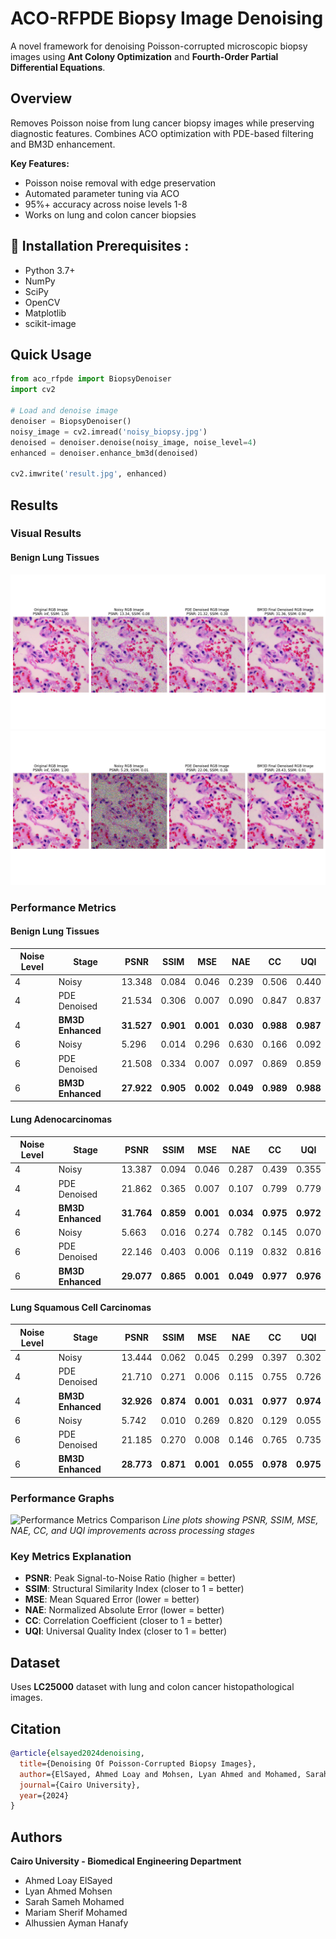 # ACO-RFPDE Biopsy Image Denoising

A novel framework for denoising Poisson-corrupted microscopic biopsy images using **Ant Colony Optimization** and **Fourth-Order Partial Differential Equations**.

## Overview

Removes Poisson noise from lung cancer biopsy images while preserving diagnostic features. Combines ACO optimization with PDE-based filtering and BM3D enhancement.

**Key Features:**
- Poisson noise removal with edge preservation
- Automated parameter tuning via ACO
- 95%+ accuracy across noise levels 1-8
- Works on lung and colon cancer biopsies

## 🚀 Installation Prerequisites :
- Python 3.7+
- NumPy
- SciPy
- OpenCV
- Matplotlib
- scikit-image
## Quick Usage

```python
from aco_rfpde import BiopsyDenoiser
import cv2

# Load and denoise image
denoiser = BiopsyDenoiser()
noisy_image = cv2.imread('noisy_biopsy.jpg')
denoised = denoiser.denoise(noisy_image, noise_level=4)
enhanced = denoiser.enhance_bm3d(denoised)

cv2.imwrite('result.jpg', enhanced)
```

## Results

### Visual Results

#### Benign Lung Tissues
![Benign Lung ](Result/Figure_1.png)
![Benign Lung ](Result/Figure_2.png)





### Performance Metrics

#### Benign Lung Tissues
| Noise Level | Stage | PSNR | SSIM | MSE | NAE | CC | UQI |
|-------------|-------|------|------|-----|-----|----|----|
| 4 | Noisy | 13.348 | 0.084 | 0.046 | 0.239 | 0.506 | 0.440 |
| 4 | PDE Denoised | 21.534 | 0.306 | 0.007 | 0.090 | 0.847 | 0.837 |
| 4 | **BM3D Enhanced** | **31.527** | **0.901** | **0.001** | **0.030** | **0.988** | **0.987** |
| 6 | Noisy | 5.296 | 0.014 | 0.296 | 0.630 | 0.166 | 0.092 |
| 6 | PDE Denoised | 21.508 | 0.334 | 0.007 | 0.097 | 0.869 | 0.859 |
| 6 | **BM3D Enhanced** | **27.922** | **0.905** | **0.002** | **0.049** | **0.989** | **0.988** |

#### Lung Adenocarcinomas
| Noise Level | Stage | PSNR | SSIM | MSE | NAE | CC | UQI |
|-------------|-------|------|------|-----|-----|----|----|
| 4 | Noisy | 13.387 | 0.094 | 0.046 | 0.287 | 0.439 | 0.355 |
| 4 | PDE Denoised | 21.862 | 0.365 | 0.007 | 0.107 | 0.799 | 0.779 |
| 4 | **BM3D Enhanced** | **31.764** | **0.859** | **0.001** | **0.034** | **0.975** | **0.972** |
| 6 | Noisy | 5.663 | 0.016 | 0.274 | 0.782 | 0.145 | 0.070 |
| 6 | PDE Denoised | 22.146 | 0.403 | 0.006 | 0.119 | 0.832 | 0.816 |
| 6 | **BM3D Enhanced** | **29.077** | **0.865** | **0.001** | **0.049** | **0.977** | **0.976** |

#### Lung Squamous Cell Carcinomas
| Noise Level | Stage | PSNR | SSIM | MSE | NAE | CC | UQI |
|-------------|-------|------|------|-----|-----|----|----|
| 4 | Noisy | 13.444 | 0.062 | 0.045 | 0.299 | 0.397 | 0.302 |
| 4 | PDE Denoised | 21.710 | 0.271 | 0.006 | 0.115 | 0.755 | 0.726 |
| 4 | **BM3D Enhanced** | **32.926** | **0.874** | **0.001** | **0.031** | **0.977** | **0.974** |
| 6 | Noisy | 5.742 | 0.010 | 0.269 | 0.820 | 0.129 | 0.055 |
| 6 | PDE Denoised | 21.185 | 0.270 | 0.008 | 0.146 | 0.765 | 0.735 |
| 6 | **BM3D Enhanced** | **28.773** | **0.871** | **0.001** | **0.055** | **0.978** | **0.975** |

### Performance Graphs

![Performance Metrics Comparison](images/performance_graphs.png)
*Line plots showing PSNR, SSIM, MSE, NAE, CC, and UQI improvements across processing stages*

### Key Metrics Explanation
- **PSNR**: Peak Signal-to-Noise Ratio (higher = better)
- **SSIM**: Structural Similarity Index (closer to 1 = better) 
- **MSE**: Mean Squared Error (lower = better)
- **NAE**: Normalized Absolute Error (lower = better)
- **CC**: Correlation Coefficient (closer to 1 = better)
- **UQI**: Universal Quality Index (closer to 1 = better)

## Dataset

Uses **LC25000** dataset with lung and colon cancer histopathological images.

## Citation

```bibtex
@article{elsayed2024denoising,
  title={Denoising Of Poisson-Corrupted Biopsy Images},
  author={ElSayed, Ahmed Loay and Mohsen, Lyan Ahmed and Mohamed, Sarah Sameh and Mohamed, Mariam Sherif and Hanafy, Alhussien Ayman},
  journal={Cairo University},
  year={2024}
}
```

## Authors

**Cairo University - Biomedical Engineering Department**
- Ahmed Loay ElSayed
- Lyan Ahmed Mohsen  
- Sarah Sameh Mohamed
- Mariam Sherif Mohamed
- Alhussien Ayman Hanafy
